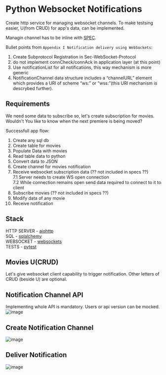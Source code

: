 # Python Websocket Notifications 
Create http service for managing websocket channels.
To make testsing easier, U(from CRUD) for app's data, can be implemented.

Managin channel has to be inline with [SPEC](https://github.com/KubaTaba1uga/python_websocket_notifications/blob/main/OMA-TS-REST_NetAPI_NotificationChannel-V1_0-20200319-C.pdf).  

Bullet points from `Appendix I Notification delivery using WebSockets`:
1. Create Subprotocol Registration in Sec-WebSocket-Protocol
2. do not implement connCheck/connAck in application layer (at this point)
3. Use notificationList for all notifications, this way mechanism is more generic
4. NotificationChannel data structure includes a “channelURL” element which provides a URI of scheme “ws:” or “wss:”(this URI mechanism is descrybed further).




## Requirements
We need some data to subscribe so, let's create subscription for movies. Wouldn't You like to know when the next premiere is being moved? 

Successfull app flow:
1. Create any sql db 
2. Create table for movies
3. Populate Data with movies
4. Read table data to python
5. Convert data to JSON
6. Create channel for movies notification
7. Receive websocket subscription data (?? not included in specs ??)<br>
 7.1 Server needs to create WS open connection <br>
 7.2 While connection remains open send data required to connect to it to client <br>
9. Subscribe movies (?? not included in specs ??)
10. Modify data of any movie 
11. Receive notification


## Stack
HTTP SERVER - [aiohttp](https://docs.aiohttp.org/en/stable/index.html) <br>
SQL - [sqlalchemy](https://www.sqlalchemy.org/) <br>
WEBSOCKET - [websockets](https://websockets.readthedocs.io/en/stable/index.html) <br>
TESTS - [pytest](https://docs.pytest.org/en/7.4.x/) <br> 

## Movies U(CRUD)
Let's give websocket client capability to trigger notification.
Other letters of CRUD (beside U) are optional.

## Notification Channel API 
Implementing whole API is mandatory. Users or api version can be mocked.
![image](https://github.com/KubaTaba1uga/python_websocket_notifications/assets/73971628/9688771e-ee31-46cd-930b-bc2a59eddf18)


## Create Notification Channel
![image](https://github.com/KubaTaba1uga/python_websocket_notifications/assets/73971628/078a1421-27e3-4720-800e-a0f937c975d6)

## Deliver Notification
![image](https://github.com/KubaTaba1uga/python_websocket_notifications/assets/73971628/44b5ed83-3b08-4b8c-ab75-85fc733e4dcb)
